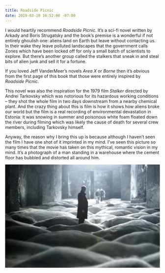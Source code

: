 ```yaml
---
title: Roadside Picnic
date: 2019-03-10 16:52:00 -07:00
---
```


I would heartily recommend _Roadside Picnic_. It’s a sci-fi novel written by Arkady and Boris Strugatsky and the book’s premise is a wonderful if not entirely ghoulish one: aliens land on Earth but leave without contacting us. In their wake they leave polluted landscapes that the government calls Zones which have been locked off for only a small batch of scientists to explore. But there’s another group called the stalkers that sneak in and steal bits of alien junk and sell it for a fortune. 

If you loved Jeff VanderMeer’s novels _Area X_ or  _Borne_ then it’s obvious from the first page of this book that those were entirely inspired by _Roadside Picnic_. 

This novel was also the inspiration for the 1979 film _Stalker_ directed by Andrei Tarkovsky which was notorious for its hazardous working conditions – they shot the whole film in two days downstream from a nearby chemical plant. And the crazy thing about this is film is how it shows how aliens broke our world but the film is a real recording of environmental devastation in Estonia: it was snowing in summer and poisonous white foam floated down the river during filming which was likely the cause of death for several crew members, including Tarkovsky himself.

Anyway, the reason why I bring this up is because although I haven’t seen the film I have one shot of it imprinted in my mind. I’ve seen this picture so many times that the movie has taken on this mythical, romantic vision in my mind. It’s a photograph of a man standing in a warehouse where the cement floor has bubbled and distorted all around him.

![stalker.jpg](/uploads/stalker.jpg)